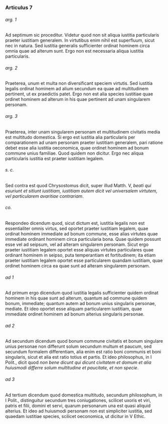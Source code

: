 ### Articulus 7

###### arg. 1
Ad septimum sic proceditur. Videtur quod non sit aliqua iustitia particularis praeter iustitiam generalem. In virtutibus enim nihil est superfluum, sicut nec in natura. Sed iustitia generalis sufficienter ordinat hominem circa omnia quae ad alterum sunt. Ergo non est necessaria aliqua iustitia particularis.

###### arg. 2
Praeterea, unum et multa non diversificant speciem virtutis. Sed iustitia legalis ordinat hominem ad alium secundum ea quae ad multitudinem pertinent, ut ex praedictis patet. Ergo non est alia species iustitiae quae ordinet hominem ad alterum in his quae pertinent ad unam singularem personam.

###### arg. 3
Praeterea, inter unam singularem personam et multitudinem civitatis media est multitudo domestica. Si ergo est iustitia alia particularis per comparationem ad unam personam praeter iustitiam generalem, pari ratione debet esse alia iustitia oeconomica, quae ordinet hominem ad bonum commune unius familiae. Quod quidem non dicitur. Ergo nec aliqua particularis iustitia est praeter iustitiam legalem.

###### s. c.
Sed contra est quod Chrysostomus dicit, super illud Matth. V, *beati qui esuriunt et sitiunt iustitiam, iustitiam autem dicit vel universalem virtutem, vel particularem avaritiae contrariam*.

###### co.
Respondeo dicendum quod, sicut dictum est, iustitia legalis non est essentialiter omnis virtus, sed oportet praeter iustitiam legalem, quae ordinat hominem immediate ad bonum commune, esse alias virtutes quae immediate ordinant hominem circa particularia bona. Quae quidem possunt esse vel ad seipsum, vel ad alteram singularem personam. Sicut ergo praeter iustitiam legalem oportet esse aliquas virtutes particulares quae ordinant hominem in seipso, puta temperantiam et fortitudinem; ita etiam praeter iustitiam legalem oportet esse particularem quandam iustitiam, quae ordinet hominem circa ea quae sunt ad alteram singularem personam.

###### ad 1
Ad primum ergo dicendum quod iustitia legalis sufficienter quidem ordinat hominem in his quae sunt ad alterum, quantum ad commune quidem bonum, immediate; quantum autem ad bonum unius singularis personae, mediate. Et ideo oportet esse aliquam particularem iustitiam, quae immediate ordinet hominem ad bonum alterius singularis personae.

###### ad 2
Ad secundum dicendum quod bonum commune civitatis et bonum singulare unius personae non differunt solum secundum multum et paucum, sed secundum formalem differentiam, alia enim est ratio boni communis et boni singularis, sicut et alia est ratio totius et partis. Et ideo philosophus, in I Polit., dicit quod *non bene dicunt qui dicunt civitatem et domum et alia huiusmodi differre solum multitudine et paucitate, et non specie*.

###### ad 3
Ad tertium dicendum quod domestica multitudo, secundum philosophum, in I Polit., distinguitur secundum tres coniugationes, scilicet uxoris et viri, patris et filii, domini et servi, quarum personarum una est quasi aliquid alterius. Et ideo ad huiusmodi personam non est simpliciter iustitia, sed quaedam iustitiae species, scilicet oeconomica, ut dicitur in V Ethic.

